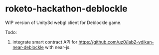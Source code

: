 # roketo-hackathon-deblockle

WIP version of Unity3d webgl client for Deblockle game.

Todo: 
1. integrate smart contract API for https://github.com/uz0/lab2-vdikan-near-deblockle with near-js.
